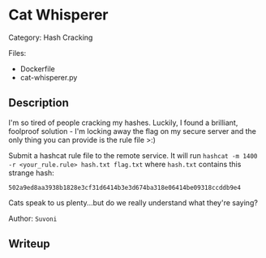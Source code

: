 # Cat Whisperer

Category: Hash Cracking

Files:
- Dockerfile
- cat-whisperer.py

## Description

I'm so tired of people cracking my hashes. Luckily, I found a brilliant, foolproof solution - I'm locking away the flag on my secure server and the only thing you can provide is the rule file >:)

Submit a hashcat rule file to the remote service. It will run ``hashcat -m 1400 -r <your_rule.rule> hash.txt flag.txt`` where ``hash.txt`` contains this strange hash:

``502a9ed8aa3938b1828e3cf31d6414b3e3d674ba318e06414be09318ccddb9e4``

Cats speak to us plenty...but do we really understand what they're saying?

Author: ``Suvoni``

## Writeup